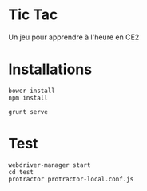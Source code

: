 Tic Tac
=======

Un jeu pour apprendre à l'heure en CE2

Installations
=============
	bower install
	npm install

	grunt serve

Test
====

	webdriver-manager start
	cd test
	protractor protractor-local.conf.js
